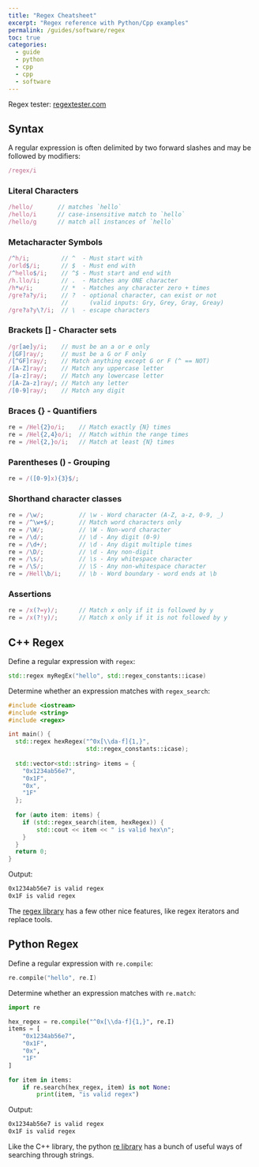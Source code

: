 ```yaml
---
title: "Regex Cheatsheet"
excerpt: "Regex reference with Python/Cpp examples"
permalink: /guides/software/regex
toc: true
categories:
  - guide
  - python
  - cpp
  - cpp
  - software
---
```


Regex tester: [regextester.com](https://www.regextester.com/)

## Syntax

A regular expression is often delimited by two forward slashes and may be followed by modifiers:
```js
/regex/i 
```

### Literal Characters
```js
/hello/       // matches `hello`
/hello/i      // case-insensitive match to `hello`
/hello/g      // match all instances of `hello`
```

### Metacharacter Symbols
```js
/^h/i;         // ^  - Must start with
/orld$/i;      // $  - Must end with
/^hello$/i;    // ^$ - Must start and end with
/h.llo/i;      // .  - Matches any ONE character
/h*w/i;        // *  - Matches any character zero + times
/gre?a?y/i;    // ?  - optional character, can exist or not
               //      (valid inputs: Gry, Grey, Gray, Greay)
/gre?a?y\?/i;  // \  - escape characters
```

### Brackets [] - Character sets
```js
/gr[ae]y/i;    // must be an a or e only
/[GF]ray/;     // must be a G or F only
/[^GF]ray/;    // Match anything except G or F (^ == NOT)
/[A-Z]ray/;    // Match any uppercase letter
/[a-z]ray/;    // Match any lowercase letter
/[A-Za-z]ray/; // Match any letter
/[0-9]ray/;    // Match any digit
```

### Braces {} - Quantifiers
```js
re = /Hel{2}o/i;    // Match exactly {N} times 
re = /Hel{2,4}o/i;  // Match within the range times 
re = /Hel{2,}o/i;   // Match at least {N} times 
```

### Parentheses () - Grouping
```js
re = /([0-9]x){3}$/;
```

### Shorthand character classes
```js
re = /\w/;          // \w - Word character (A-Z, a-z, 0-9, _)
re = /^\w+$/;       // Match word characters only
re = /\W/;          // \W - Non-word character
re = /\d/;          // \d - Any digit (0-9)
re = /\d+/;         // \d - Any digit multiple times
re = /\D/;          // \d - Any non-digit
re = /\s/;          // \s - Any whitespace character
re = /\S/;          // \S - Any non-whitespace character
re = /Hell\b/i;     // \b - Word boundary - word ends at \b
```

### Assertions
```js
re = /x(?=y)/;      // Match x only if it is followed by y
re = /x(?!y)/;      // Match x only if it is not followed by y
```

## C++ Regex

Define a regular expression with `regex`:
```cpp
std::regex myRegEx("hello", std::regex_constants::icase)
```

Determine whether an expression matches with `regex_search`:
```cpp
#include <iostream>
#include <string>
#include <regex>

int main() {
  std::regex hexRegex("^0x[\\da-f]{1,}", 
                      std::regex_constants::icase);
  
  std::vector<std::string> items = {
    "0x1234ab56e7",
    "0x1F",
    "0x",
    "1F"
  };
 
  for (auto item: items) {
    if (std::regex_search(item, hexRegex)) {
        std::cout << item << " is valid hex\n";
   	}
  }
  return 0;
}
```

Output:
```sh
0x1234ab56e7 is valid regex
0x1F is valid regex
```

The [regex library](https://en.cppreference.com/w/cpp/regex) has a few other nice features, like regex iterators and replace tools.

## Python Regex

Define a regular expression with `re.compile`:
```cpp
re.compile("hello", re.I)
```

Determine whether an expression matches with `re.match`:
```py
import re

hex_regex = re.compile("^0x[\\da-f]{1,}", re.I)
items = [
    "0x1234ab56e7",
    "0x1F",
    "0x",
    "1F"
]

for item in items:
    if re.search(hex_regex, item) is not None:
        print(item, "is valid regex")
```

Output:
```sh
0x1234ab56e7 is valid regex
0x1F is valid regex
```

Like the C++ library, the python [re library](https://docs.python.org/3/library/re.html) has a bunch of useful ways of searching through strings.

